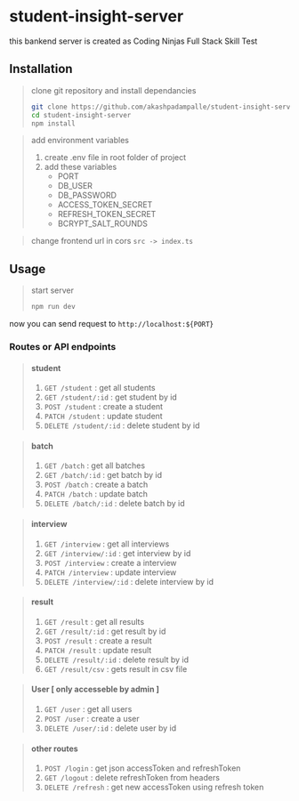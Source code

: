 # student-insight-server

this bankend server is created as Coding Ninjas Full Stack Skill Test

## Installation

> clone git repository and install dependancies
> 
> ```bash
> git clone https://github.com/akashpadampalle/student-insight-server.git
> cd student-insight-server
> npm install
> ```

> add environment variables
> 
> 1. create .env file in root folder of project
> 2. add these variables
>    * PORT
>    * DB_USER
>    * DB_PASSWORD
>    * ACCESS_TOKEN_SECRET
>    * REFRESH_TOKEN_SECRET
>    * BCRYPT_SALT_ROUNDS

> change frontend url in cors `src -> index.ts`

## Usage

> start server
> 
> ```bash
> npm run dev
> ```

now you can send request to `http://localhost:${PORT}`

### Routes or API endpoints

> #### student
> 
> 1. `GET /student` : get all students
> 2. `GET /student/:id` : get student by id
> 3. `POST /student` : create a student
> 4. `PATCH /student` : update student
> 5. `DELETE /student/:id` : delete student by id

> #### batch
> 
> 1. `GET /batch` : get all batches
> 2. `GET /batch/:id` : get batch by id
> 3. `POST /batch` : create a batch
> 4. `PATCH /batch` : update batch
> 5. `DELETE /batch/:id` : delete batch by id

> #### interview
> 
> 1. `GET /interview` : get all interviews
> 2. `GET /interview/:id` : get interview by id
> 3. `POST /interview` : create a interview
> 4. `PATCH /interview` : update interview
> 5. `DELETE /interview/:id` : delete interview by id

> #### result
> 
> 1. `GET /result` : get all results
> 2. `GET /result/:id` : get result by id
> 3. `POST /result` : create a result
> 4. `PATCH /result` : update result
> 5. `DELETE /result/:id` : delete result by id
> 6. `GET /result/csv` : gets result in csv file

> #### User [ only accesseble by admin ]
> 
> 1. `GET /user` : get all users
> 2. `POST /user` : create a user
> 3. `DELETE /user/:id` : delete user by id

> #### other routes
> 
> 1. `POST /login` : get json accessToken and refreshToken
> 2. `GET /logout` : delete refreshToken from headers
> 3. `DELETE /refresh` : get new accessToken using refresh token

